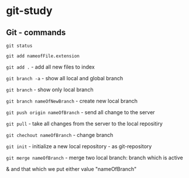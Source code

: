 # git-study

## Git - commands

`git status`

`git add nameofFile.extension`

`git add .` - add all new files to index

`git branch -a` - show all local and global branch  

`git branch` - show only local branch

`git branch nameOfNewBranch` - create new local branch

`git push origin nameOfBranch` - send all change to the server

`git pull` - take all changes from the server to the local repositiry

`git chechout nameOfBranch` - change branch

`git init` - initialize a new local repository - as git-repository 

`git merge nameOfBranch` - merge two local branch: branch which is active 

& and that which we put either value \"nameOfBranch\"